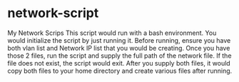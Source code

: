# network-script
My Network Scrips
This script would run with a bash environment. You would initialize the script by just running it. 
Before running, ensure you have both vlan list and Network IP list that you would be creating. Once you have those 2 files, run the script and supply the full path of the network file. If the file does not exist, the script would exit.
After you supply both files, it would copy both files to your home directory and create various files after running. 
